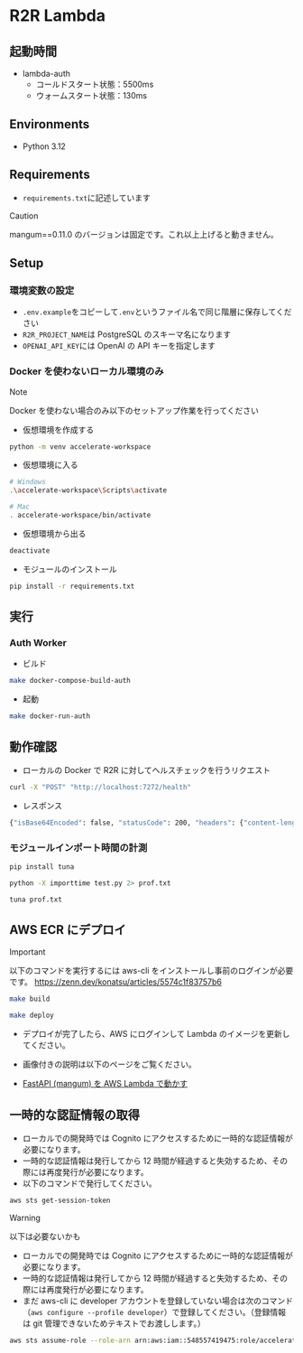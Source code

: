 # R2R Lambda

## 起動時間

- lambda-auth
  - コールドスタート状態：5500ms
  - ウォームスタート状態：130ms

## Environments

- Python 3.12

## Requirements

- `requirements.txt`に記述しています

> [!CAUTION]  
> mangum==0.11.0 のバージョンは固定です。これ以上上げると動きません。

## Setup

### 環境変数の設定

- `.env.example`をコピーして`.env`というファイル名で同じ階層に保存してください
- `R2R_PROJECT_NAME`は PostgreSQL のスキーマ名になります
- `OPENAI_API_KEY`には OpenAI の API キーを指定します

### Docker を使わないローカル環境のみ

> [!NOTE]  
> Docker を使わない場合のみ以下のセットアップ作業を行ってください

- 仮想環境を作成する

```bash
python -m venv accelerate-workspace
```

- 仮想環境に入る

```bash
# Windows
.\accelerate-workspace\Scripts\activate

# Mac
. accelerate-workspace/bin/activate
```

- 仮想環境から出る

```bash
deactivate
```

- モジュールのインストール

```bash
pip install -r requirements.txt
```

## 実行

### Auth Worker

- ビルド

```bash
make docker-compose-build-auth
```

- 起動

```bash
make docker-run-auth
```

## 動作確認

- ローカルの Docker で R2R に対してヘルスチェックを行うリクエスト

```bash
curl -X "POST" "http://localhost:7272/health"
```

- レスポンス

```bash
{"isBase64Encoded": false, "statusCode": 200, "headers": {"content-length": "18", "content-type": "application/json"}, "body": "{\"message\":\"test\"}"}
```

### モジュールインポート時間の計測

```bash
pip install tuna
```

```bash
python -X importtime test.py 2> prof.txt
```

```bash
tuna prof.txt
```

## AWS ECR にデプロイ

> [!IMPORTANT]
> 以下のコマンドを実行するには aws-cli をインストールし事前のログインが必要です。
> https://zenn.dev/konatsu/articles/5574c1f83757b6

```bash
make build
```

```bash
make deploy
```

- デプロイが完了したら、AWS にログインして Lambda のイメージを更新してください。

- 画像付きの説明は以下のページをご覧ください。
- [FastAPI (mangum) を AWS Lambda で動かす](https://zenn.dev/alleeks/articles/a286144465cb6b#aws%E3%81%B8%E3%81%AE%E3%83%87%E3%83%97%E3%83%AD%E3%82%A4)

## 一時的な認証情報の取得

- ローカルでの開発時では Cognito にアクセスするために一時的な認証情報が必要になります。
- 一時的な認証情報は発行してから 12 時間が経過すると失効するため、その際には再度発行が必要になります。
- 以下のコマンドで発行してください。

```bash
aws sts get-session-token
```

> [!WARNING]
> 以下は必要ないかも

- ローカルでの開発時では Cognito にアクセスするために一時的な認証情報が必要になります。
- 一時的な認証情報は発行してから 12 時間が経過すると失効するため、その際には再度発行が必要になります。
- まだ aws-cli に developer アカウントを登録していない場合は次のコマンド（`aws configure --profile developer`）で登録してください。（登録情報は git 管理できないためテキストでお渡しします。）

```bash
aws sts assume-role --role-arn arn:aws:iam::548557419475:role/accelerate-r2r-lambda --profile developer --role-session-name "RoleSession1" > assume-role-output.txt
```
